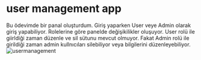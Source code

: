 # user management app
Bu ödevimde bir panal oluşturdum. Giriş yaparken User veye Admin olarak giriş yapabiliyor. Rolelerine göre panelde değişikilikler oluşuyor. User rolü ile giirldiği zaman düzenle ve sil sütunu mevcut olmuyor. Fakat Admin rolü ile girildiği zaman admin kullnıcıları silebiliyor veya bilgilerini düzenleyebiliyor.
![usermanagement](https://user-images.githubusercontent.com/98785023/226663486-5bb3a69e-c283-42b4-aad0-9b10680877e2.png)


